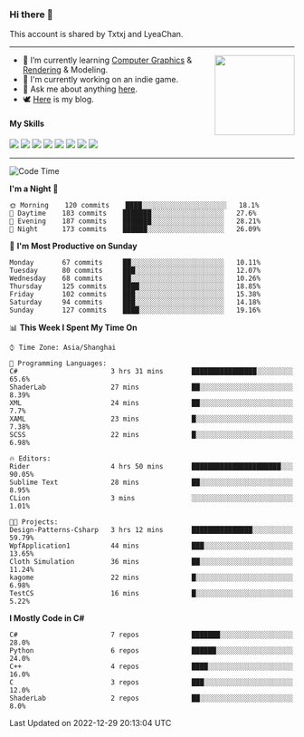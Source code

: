 ### Hi there 👋

This account is shared by Txtxj and LyeaChan.

---

<img align="right" height="141" src="https://github-readme-stats.vercel.app/api?username=txtxj&theme=tokyonight&show_icons=true&count_private=true">

- 🌱 I’m currently learning [Computer Graphics](https://github.com/txtxj/GAMES101) & [Rendering](https://github.com/txtxj/GAMES202) & 
Modeling.
- 🐶 I'm currently working on an indie game.
- 💬 Ask me about anything [here](https://github.com/txtxj/txtxj/issues).
- 🕊️ [Here](https://txtxj.top) is my blog.

#### My Skills

![](https://img.shields.io/badge/C%23-239120?logo=csharp&logoColor=fff)
![](https://img.shields.io/badge/Unity-000000?logo=unity&logoColor=fff)
![](https://img.shields.io/badge/Python-3e74a2?logo=python&logoColor=fff)
![](https://img.shields.io/badge/C++-65318e?logo=cplusplus&logoColor=fff)
![](https://img.shields.io/badge/C-5654a2?logo=c&logoColor=fff)
![](https://img.shields.io/badge/Blender-f5792a?logo=blender&logoColor=fff)
![](https://img.shields.io/badge/OpenJDK-ffffff?logo=openjdk&logoColor=000)
![](https://img.shields.io/badge/SQL-cc2927?logo=microsoftsqlserver&logoColor=fff)

---

<!--START_SECTION:waka-->
![Code Time](http://img.shields.io/badge/Code%20Time-614%20hrs%2045%20mins-blue)

**I'm a Night 🦉** 

```text
🌞 Morning    120 commits    ████░░░░░░░░░░░░░░░░░░░░░   18.1% 
🌆 Daytime    183 commits    ███████░░░░░░░░░░░░░░░░░░   27.6% 
🌃 Evening    187 commits    ███████░░░░░░░░░░░░░░░░░░   28.21% 
🌙 Night      173 commits    ██████░░░░░░░░░░░░░░░░░░░   26.09%

```
📅 **I'm Most Productive on Sunday** 

```text
Monday       67 commits     ██░░░░░░░░░░░░░░░░░░░░░░░   10.11% 
Tuesday      80 commits     ███░░░░░░░░░░░░░░░░░░░░░░   12.07% 
Wednesday    68 commits     ██░░░░░░░░░░░░░░░░░░░░░░░   10.26% 
Thursday     125 commits    ████░░░░░░░░░░░░░░░░░░░░░   18.85% 
Friday       102 commits    ███░░░░░░░░░░░░░░░░░░░░░░   15.38% 
Saturday     94 commits     ███░░░░░░░░░░░░░░░░░░░░░░   14.18% 
Sunday       127 commits    ████░░░░░░░░░░░░░░░░░░░░░   19.16%

```


📊 **This Week I Spent My Time On** 

```text
⌚︎ Time Zone: Asia/Shanghai

💬 Programming Languages: 
C#                       3 hrs 31 mins       ████████████████░░░░░░░░░   65.6% 
ShaderLab                27 mins             ██░░░░░░░░░░░░░░░░░░░░░░░   8.39% 
XML                      24 mins             ██░░░░░░░░░░░░░░░░░░░░░░░   7.7% 
XAML                     23 mins             █░░░░░░░░░░░░░░░░░░░░░░░░   7.38% 
SCSS                     22 mins             █░░░░░░░░░░░░░░░░░░░░░░░░   6.98%

🔥 Editors: 
Rider                    4 hrs 50 mins       ██████████████████████░░░   90.05% 
Sublime Text             28 mins             ██░░░░░░░░░░░░░░░░░░░░░░░   8.95% 
CLion                    3 mins              ░░░░░░░░░░░░░░░░░░░░░░░░░   1.01%

🐱‍💻 Projects: 
Design-Patterns-Csharp   3 hrs 12 mins       ███████████████░░░░░░░░░░   59.79% 
WpfApplication1          44 mins             ███░░░░░░░░░░░░░░░░░░░░░░   13.65% 
Cloth Simulation         36 mins             ██░░░░░░░░░░░░░░░░░░░░░░░   11.24% 
kagome                   22 mins             █░░░░░░░░░░░░░░░░░░░░░░░░   6.98% 
TestCS                   16 mins             █░░░░░░░░░░░░░░░░░░░░░░░░   5.22%

```

**I Mostly Code in C#** 

```text
C#                       7 repos             ███████░░░░░░░░░░░░░░░░░░   28.0% 
Python                   6 repos             ██████░░░░░░░░░░░░░░░░░░░   24.0% 
C++                      4 repos             ████░░░░░░░░░░░░░░░░░░░░░   16.0% 
C                        3 repos             ███░░░░░░░░░░░░░░░░░░░░░░   12.0% 
ShaderLab                2 repos             ██░░░░░░░░░░░░░░░░░░░░░░░   8.0%

```



 Last Updated on 2022-12-29 20:13:04 UTC
<!--END_SECTION:waka-->
